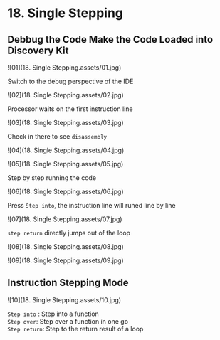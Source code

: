 # 18. Single Stepping



## Debbug the Code Make the Code Loaded into Discovery Kit 

![01](18. Single Stepping.assets/01.jpg)

Switch to the debug perspective of the IDE

![02](18. Single Stepping.assets/02.jpg)

Processor waits on the first instruction line

![03](18. Single Stepping.assets/03.jpg)

Check in there to see `disassembly`

![04](18. Single Stepping.assets/04.jpg)

![05](18. Single Stepping.assets/05.jpg)

Step by step running the code

![06](18. Single Stepping.assets/06.jpg)

Press `Step into`, the instruction line will runed line by line

![07](18. Single Stepping.assets/07.jpg)

`step return` directly jumps out of the loop

![08](18. Single Stepping.assets/08.jpg)

![09](18. Single Stepping.assets/09.jpg)

## Instruction Stepping Mode

![10](18. Single Stepping.assets/10.jpg)

`Step into` : Step into a function  
`Step over`: Step over a function in one go  
`Step return`: Step to the return result of a loop  